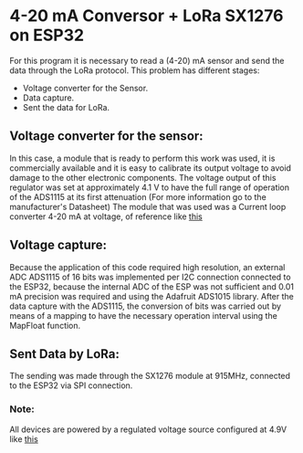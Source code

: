 # 4-20 mA Conversor + LoRa SX1276 on ESP32

For this program it is necessary to read a (4-20) mA sensor and send the data through the LoRa protocol.
This problem has different stages:
- Voltage converter for the Sensor.
- Data capture.
- Sent the data for LoRa.

## Voltage converter for the sensor:
In this case, a module that is ready to perform this work was used, it is commercially available and it is easy to calibrate its output voltage to avoid damage to the other electronic components.
The voltage output of this regulator was set at approximately 4.1 V to have the full range of operation of the ADS1115 at its first attenuation (For more information go to the manufacturer's Datasheet) The module that was used was a Current loop converter 4-20 mA at voltage, of reference like [this](https://www.electronicaembajadores.com/en/Productos/Detalle/LCINV20/electronic-module/instrumentation-modules/current-loop-converter-4-20-ma-to-voltage)

## Voltage capture:
Because the application of this code required high resolution, an external ADC ADS1115 of 16 bits was implemented per I2C connection connected to the ESP32, because the internal ADC of the ESP was not sufficient and 0.01 mA precision was required and using the Adafruit ADS1015 library.
After the data capture with the ADS1115, the conversion of bits was carried out by means of a mapping to have the necessary operation interval using the MapFloat function.

## Sent Data by LoRa:
The sending was made through the SX1276 module at 915MHz, connected to the ESP32 via SPI connection.

### Note: 
All devices are powered by a regulated voltage source configured at 4.9V like [this](https://www.jaycar.com.au/arduino-compatible-dc-voltage-regulator/p/XC4514)
